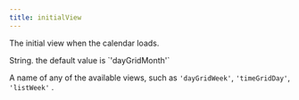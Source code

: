 ```yaml
---
title: initialView
---
```


The initial view when the calendar loads.

<div class='spec' markdown='1'>
String. the default value is `'dayGridMonth'`
</div>

A name of any of the available views, such as `'dayGridWeek'`, `'timeGridDay'`, `'listWeek'` .
